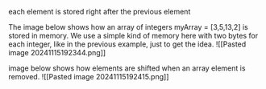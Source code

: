 each element is stored right after the previous element

The image below shows how an array of integers myArray = [3,5,13,2] is stored in memory. We use a simple kind of memory here with two bytes for each integer, like in the previous example, just to get the idea.
![[Pasted image 20241115192344.png]]

image below shows how elements are shifted when an array element is removed.
![[Pasted image 20241115192415.png]]

